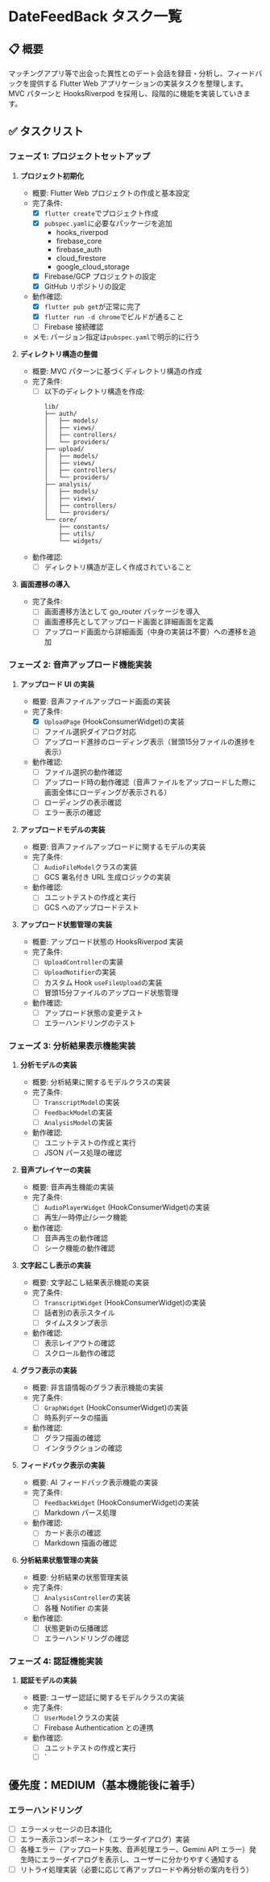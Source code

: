 # DateFeedBack タスク一覧

## 📋 概要

マッチングアプリ等で出会った異性とのデート会話を録音・分析し、フィードバックを提供する Flutter Web アプリケーションの実装タスクを整理します。MVC パターンと HooksRiverpod を採用し、段階的に機能を実装していきます。

## ✅ タスクリスト

### フェーズ 1: プロジェクトセットアップ

1. **プロジェクト初期化**

   - 概要: Flutter Web プロジェクトの作成と基本設定
   - 完了条件:
     - [x] `flutter create`でプロジェクト作成
     - [x] `pubspec.yaml`に必要なパッケージを追加
       - hooks_riverpod
       - firebase_core
       - firebase_auth
       - cloud_firestore
       - google_cloud_storage
     - [x] Firebase/GCP プロジェクトの設定
     - [x] GitHub リポジトリの設定
   - 動作確認:
     - [x] `flutter pub get`が正常に完了
     - [x] `flutter run -d chrome`でビルドが通ること
     - [ ] Firebase 接続確認
   - メモ: バージョン指定は`pubspec.yaml`で明示的に行う

2. **ディレクトリ構造の整備**
   - 概要: MVC パターンに基づくディレクトリ構造の作成
   - 完了条件:
     - [ ] 以下のディレクトリ構造を作成:
       ```
       lib/
       ├── auth/
       │   ├── models/
       │   ├── views/
       │   ├── controllers/
       │   └── providers/
       ├── upload/
       │   ├── models/
       │   ├── views/
       │   ├── controllers/
       │   └── providers/
       ├── analysis/
       │   ├── models/
       │   ├── views/
       │   ├── controllers/
       │   └── providers/
       └── core/
           ├── constants/
           ├── utils/
           └── widgets/
       ```
   - 動作確認:
     - [ ] ディレクトリ構造が正しく作成されていること

3. **画面遷移の導入**
   - 完了条件:
     - [ ] 画面遷移方法として go_router パッケージを導入
     - [ ] 画面遷移先としてアップロード画面と詳細画面を定義
     - [ ] アップロード画面から詳細画面（中身の実装は不要）への遷移を追加

### フェーズ 2: 音声アップロード機能実装

1. **アップロード UI の実装**

   - 概要: 音声ファイルアップロード画面の実装
   - 完了条件:
     - [x] `UploadPage` (HookConsumerWidget)の実装
     - [ ] ファイル選択ダイアログ対応
     - [ ] アップロード進捗のローディング表示（冒頭15分ファイルの進捗を表示）
   - 動作確認:
     - [ ] ファイル選択の動作確認
     - [ ] アップロード時の動作確認（音声ファイルをアップロードした際に画面全体にローディングが表示される）
     - [ ] ローディングの表示確認
     - [ ] エラー表示の確認

2. **アップロードモデルの実装**

   - 概要: 音声ファイルアップロードに関するモデルの実装
   - 完了条件:
     - [ ] `AudioFileModel`クラスの実装
     - [ ] GCS 署名付き URL 生成ロジックの実装
   - 動作確認:
     - [ ] ユニットテストの作成と実行
     - [ ] GCS へのアップロードテスト

3. **アップロード状態管理の実装**
   - 概要: アップロード状態の HooksRiverpod 実装
   - 完了条件:
     - [ ] `UploadController`の実装
     - [ ] `UploadNotifier`の実装
     - [ ] カスタム Hook `useFileUpload`の実装
     - [ ] 冒頭15分ファイルのアップロード状態管理
   - 動作確認:
     - [ ] アップロード状態の変更テスト
     - [ ] エラーハンドリングのテスト

### フェーズ 3: 分析結果表示機能実装

1. **分析モデルの実装**

   - 概要: 分析結果に関するモデルクラスの実装
   - 完了条件:
     - [ ] `TranscriptModel`の実装
     - [ ] `FeedbackModel`の実装
     - [ ] `AnalysisModel`の実装
   - 動作確認:
     - [ ] ユニットテストの作成と実行
     - [ ] JSON パース処理の確認

2. **音声プレイヤーの実装**

    - 概要: 音声再生機能の実装
    - 完了条件:
      - [ ] `AudioPlayerWidget` (HookConsumerWidget)の実装
      - [ ] 再生/一時停止/シーク機能
    - 動作確認:
      - [ ] 音声再生の動作確認
      - [ ] シーク機能の動作確認

3. **文字起こし表示の実装**

    - 概要: 文字起こし結果表示機能の実装
    - 完了条件:
      - [ ] `TranscriptWidget` (HookConsumerWidget)の実装
      - [ ] 話者別の表示スタイル
      - [ ] タイムスタンプ表示
    - 動作確認:
      - [ ] 表示レイアウトの確認
      - [ ] スクロール動作の確認

4. **グラフ表示の実装**

    - 概要: 非言語情報のグラフ表示機能の実装
    - 完了条件:
      - [ ] `GraphWidget` (HookConsumerWidget)の実装
      - [ ] 時系列データの描画
    - 動作確認:
      - [ ] グラフ描画の確認
      - [ ] インタラクションの確認

5. **フィードバック表示の実装**

    - 概要: AI フィードバック表示機能の実装
    - 完了条件:
      - [ ] `FeedbackWidget` (HookConsumerWidget)の実装
      - [ ] Markdown パース処理
    - 動作確認:
      - [ ] カード表示の確認
      - [ ] Markdown 描画の確認

6. **分析結果状態管理の実装**
    - 概要: 分析結果の状態管理実装
    - 完了条件:
      - [ ] `AnalysisController`の実装
      - [ ] 各種 Notifier の実装
    - 動作確認:
      - [ ] 状態更新の伝播確認
      - [ ] エラーハンドリングの確認

### フェーズ 4: 認証機能実装

1. **認証モデルの実装**

   - 概要: ユーザー認証に関するモデルクラスの実装
   - 完了条件:
     - [ ] `UserModel`クラスの実装
     - [ ] Firebase Authentication との連携
   - 動作確認:
     - [ ] ユニットテストの作成と実行
     - [ ] `

## 優先度：MEDIUM（基本機能後に着手）

### エラーハンドリング

- [ ] エラーメッセージの日本語化
- [ ] エラー表示コンポーネント（エラーダイアログ）実装
- [ ] 各種エラー（アップロード失敗、音声処理エラー、Gemini API エラー）発生時にエラーダイアログを表示し、ユーザーに分かりやすく通知する
- [ ] リトライ処理実装（必要に応じて再アップロードや再分析の案内を行う）
